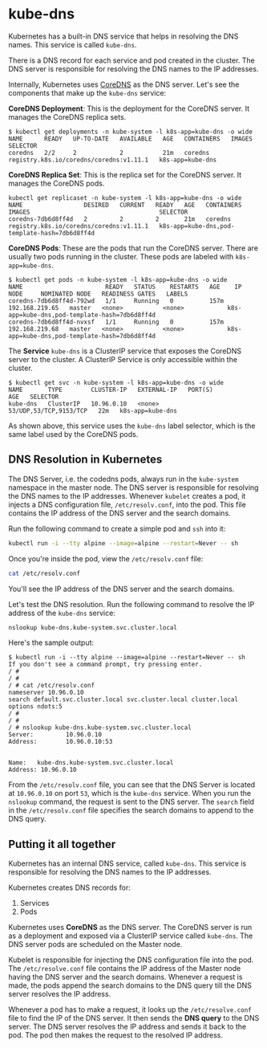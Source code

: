 # kube-dns

Kubernetes has a built-in DNS service that helps in resolving the DNS names. This service is called `kube-dns`. 

There is a DNS record for each service and pod created in the cluster. The DNS server is responsible for resolving the DNS names to the IP addresses. 

Internally, Kubernetes uses [CoreDNS](https://coredns.io/) as the DNS server. Let's see the components that make up the `kube-dns` service:

**CoreDNS Deployment**: This is the deployment for the CoreDNS server. It manages the CoreDNS replica sets. 

```shell
$ kubectl get deployments -n kube-system -l k8s-app=kube-dns -o wide
NAME      READY   UP-TO-DATE   AVAILABLE   AGE   CONTAINERS   IMAGES                                    SELECTOR
coredns   2/2     2            2           21m   coredns      registry.k8s.io/coredns/coredns:v1.11.1   k8s-app=kube-dns
``` 

**CoreDNS Replica Set**: This is the replica set for the CoreDNS server. It manages the CoreDNS pods. 

```shell
kubectl get replicaset -n kube-system -l k8s-app=kube-dns -o wide
NAME                 DESIRED   CURRENT   READY   AGE   CONTAINERS   IMAGES                                    SELECTOR
coredns-7db6d8ff4d   2         2         2       21m   coredns      registry.k8s.io/coredns/coredns:v1.11.1   k8s-app=kube-dns,pod-template-hash=7db6d8ff4d
```

**CoreDNS Pods**: These are the pods that run the CoreDNS server. There are usually two pods running in the cluster. These pods are labeled with `k8s-app=kube-dns`.

```shell
$ kubectl get pods -n kube-system -l k8s-app=kube-dns -o wide
NAME                       READY   STATUS    RESTARTS   AGE    IP               NODE     NOMINATED NODE   READINESS GATES   LABELS
coredns-7db6d8ff4d-792wd   1/1     Running   0          157m   192.168.219.65   master   <none>           <none>            k8s-app=kube-dns,pod-template-hash=7db6d8ff4d
coredns-7db6d8ff4d-nvxsf   1/1     Running   0          157m   192.168.219.68   master   <none>           <none>            k8s-app=kube-dns,pod-template-hash=7db6d8ff4d
```

The **Service** `kube-dns` is a ClusterIP service that exposes the CoreDNS server to the cluster. A ClusterIP Service is only accessible within the cluster. 

```shell
$ kubectl get svc -n kube-system -l k8s-app=kube-dns -o wide
NAME       TYPE        CLUSTER-IP   EXTERNAL-IP   PORT(S)                  AGE   SELECTOR
kube-dns   ClusterIP   10.96.0.10   <none>        53/UDP,53/TCP,9153/TCP   22m   k8s-app=kube-dns
```

As shown above, this service uses the `kube-dns` label selector, which is the same label used by the CoreDNS pods. 

## DNS Resolution in Kubernetes

The DNS Server, i.e. the codedns pods, always run in the `kube-system` namespace in the master node. The DNS server is responsible for resolving the DNS names to the IP addresses. Whenever `kubelet` creates a pod, it injects a DNS configuration file, `/etc/resolv.conf`, into the pod. This file contains the IP address of the DNS server and the search domains. 

Run the following command to create a simple pod and `ssh` into it: 

```bash
kubectl run -i --tty alpine --image=alpine --restart=Never -- sh
```

Once you're inside the pod, view the `/etc/resolv.conf` file:

```bash
cat /etc/resolv.conf
```

You'll see the IP address of the DNS server and the search domains.

Let's test the DNS resolution. Run the following command to resolve the IP address of the `kube-dns` service:

```bash
nslookup kube-dns.kube-system.svc.cluster.local
```

Here's the sample output: 

```shell
$ kubectl run -i --tty alpine --image=alpine --restart=Never -- sh
If you don't see a command prompt, try pressing enter.
/ # 
/ # 
/ # cat /etc/resolv.conf 
nameserver 10.96.0.10
search default.svc.cluster.local svc.cluster.local cluster.local
options ndots:5
/ # 
/ # 
/ # nslookup kube-dns.kube-system.svc.cluster.local
Server:         10.96.0.10
Address:        10.96.0.10:53


Name:   kube-dns.kube-system.svc.cluster.local
Address: 10.96.0.10
```

From the `/etc/resolv.conf` file, you can see that the DNS Server is located at `10.96.0.10` on port `53`, which is the `kube-dns` service. When you run the `nslookup` command, the request is sent to the DNS server. The `search` field in the `/etc/resolv.conf` file specifies the search domains to append to the DNS query. 

## Putting it all together


Kubernetes has an internal DNS service, called `kube-dns`. This service is responsible for resolving the DNS names to the IP addresses. 

Kubernetes creates DNS records for: 
1. Services
2. Pods

Kubernetes uses **CoreDNS** as the DNS server. The CoreDNS server is run as a deployment and exposed via a ClusterIP service called `kube-dns`. The DNS server pods are scheduled on the Master node. 

Kubelet is responsible for injecting the DNS configuration file into the pod. The `/etc/resolve.conf` file contains the IP address of the Master node having the DNS server and the search domains. Whenever a request is made, the pods append the search domains to the DNS query till the DNS server resolves the IP address. 

Whenever a pod has to make a request, it looks up the `/etc/resolve.conf` file to find the IP of the DNS server. It then sends the **DNS query** to the DNS server. The DNS server resolves the IP address and sends it back to the pod. The pod then makes the request to the resolved IP address. 

